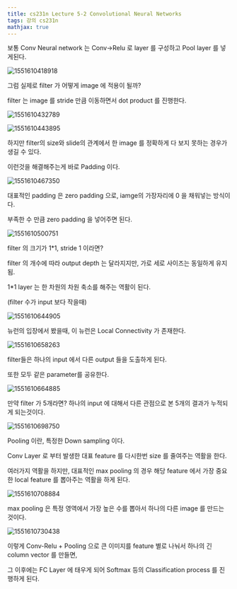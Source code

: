 ```yaml
---
title: cs231n Lecture 5-2 Convolutional Neural Networks
tags: 강의 cs231n
mathjax: true
---
```





보통 Conv Neural network 는 Conv->Relu 로 layer 를 구성하고 Pool layer 를 넣게된다.



![1551610418918](https://strutive07.github.io/assets/images/til_images/images/1551610418918.png)

그럼 실제로 filter 가 어떻게 image 에 적용이 될까?

filter 는 image 를 stride 만큼 이동하면서 dot product 를 진행한다.



![1551610432789](https://strutive07.github.io/assets/images/til_images/images/1551610432789.png)



![1551610443895](https://strutive07.github.io/assets/images/til_images/images/1551610443895.png)

하지만 filter의 size와 slide의 관계에서 한 image 를 정확하게 다 보지 못하는 경우가 생길 수 있다.

이런것을 해결해주는게 바로 Padding 이다.

![1551610467350](https://strutive07.github.io/assets/images/til_images/images/1551610467350.png)

대표적인 padding 은 zero padding 으로, iamge의 가장자리에 0 을 채워넣는 방식이다.

부족한 수 만큼 zero padding 을 넣어주면 된다.

![1551610500751](https://strutive07.github.io/assets/images/til_images/images/1551610500751.png)

filter 의 크기가 1*1, stride 1 이라면?

filter 의 개수에 따라 output depth 는 달라지지만, 가로 세로 사이즈는 동일하게 유지됨.

1*1 layer 는 한 차원의 차원 축소를 해주는 역활이 된다.

(filter 수가 input 보다 작을때)

![1551610644905](https://strutive07.github.io/assets/images/til_images/images/1551610644905.png)

뉴런의 입장에서 봤을때, 이 뉴런은 Local Connectivity 가 존재한다.



![1551610658263](https://strutive07.github.io/assets/images/til_images/images/1551610658263.png)

 filter들은 하나의 input 에서 다른 output 들을 도출하게 된다.

또한 모두 같은 parameter를 공유한다.



![1551610664885](https://strutive07.github.io/assets/images/til_images/images/1551610664885.png)

만약 filter 가 5개라면? 하나의 input 에 대해서 다른 관점으로 본 5개의 결과가 누적되게 되는것이다.



![1551610698750](https://strutive07.github.io/assets/images/til_images/images/1551610698750.png)

Pooling 이란, 특정한 Down sampling 이다.

Conv Layer 로 부터 발생한 대표 feature 를 다시한번 size 를 줄여주는 역활을 한다.

여러가지 역활을 하지만, 대표적인 max pooling 의 경우 해당 feature 에서 가장 중요한 local feature 를 뽑아주는 역활을 하게 된다.

![1551610708884](https://strutive07.github.io/assets/images/til_images/images/1551610708884.png)

max pooling 은 특정 영역에서 가장 높은 수를 뽑아서 하나의 다른 image 를 만드는 것이다.



![1551610730438](https://strutive07.github.io/assets/images/til_images/images/1551610730438.png)

이렇게 Conv-Relu + Pooling 으로 큰 이미지를 feature 별로 나눠서 하나의 긴 column vector 를 만들면,

그 이후에는 FC Layer 에 태우게 되어 Softmax 등의 Classification process 를 진행하게 된다.

